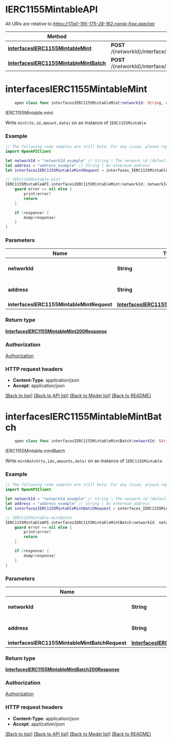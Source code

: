 # IERC1155MintableAPI

All URIs are relative to *https://17a0-195-175-28-162.ngrok-free.app/api*

Method | HTTP request | Description
------------- | ------------- | -------------
[**interfacesIERC1155MintableMint**](IERC1155MintableAPI.md#interfacesierc1155mintablemint) | **POST** /{networkId}/interface/IERC1155Mintable/write/{address}/mint | IERC1155Mintable.mint
[**interfacesIERC1155MintableMintBatch**](IERC1155MintableAPI.md#interfacesierc1155mintablemintbatch) | **POST** /{networkId}/interface/IERC1155Mintable/write/{address}/mintBatch | IERC1155Mintable.mintBatch


# **interfacesIERC1155MintableMint**
```swift
    open class func interfacesIERC1155MintableMint(networkId: String, address: String, interfacesIERC1155MintableMintRequest: InterfacesIERC1155MintableMintRequest, completion: @escaping (_ data: InterfacesIERC1155MintableMint200Response?, _ error: Error?) -> Void)
```

IERC1155Mintable.mint

Write `mint(to,id,amount,data)` on an instance of `IERC1155Mintable`

### Example
```swift
// The following code samples are still beta. For any issue, please report via http://github.com/OpenAPITools/openapi-generator/issues/new
import OpenAPIClient

let networkId = "networkId_example" // String | The network id (default to "80001")
let address = "address_example" // String | An ethereum address
let interfacesIERC1155MintableMintRequest = interfaces_IERC1155Mintable_mint_request(contractParams: interfaces_IERC1155Mintable_mint_request_contractParams(_0: "_0_example", _1: "_1_example", _2: "_2_example", _3: "_3_example", to: "to_example", id: "id_example", amount: "amount_example", data: "data_example")) // InterfacesIERC1155MintableMintRequest | 

// IERC1155Mintable.mint
IERC1155MintableAPI.interfacesIERC1155MintableMint(networkId: networkId, address: address, interfacesIERC1155MintableMintRequest: interfacesIERC1155MintableMintRequest) { (response, error) in
    guard error == nil else {
        print(error)
        return
    }

    if (response) {
        dump(response)
    }
}
```

### Parameters

Name | Type | Description  | Notes
------------- | ------------- | ------------- | -------------
 **networkId** | **String** | The network id | [default to &quot;80001&quot;]
 **address** | **String** | An ethereum address | 
 **interfacesIERC1155MintableMintRequest** | [**InterfacesIERC1155MintableMintRequest**](InterfacesIERC1155MintableMintRequest.md) |  | 

### Return type

[**InterfacesIERC1155MintableMint200Response**](InterfacesIERC1155MintableMint200Response.md)

### Authorization

[Authorization](../README.md#Authorization)

### HTTP request headers

 - **Content-Type**: application/json
 - **Accept**: application/json

[[Back to top]](#) [[Back to API list]](../README.md#documentation-for-api-endpoints) [[Back to Model list]](../README.md#documentation-for-models) [[Back to README]](../README.md)

# **interfacesIERC1155MintableMintBatch**
```swift
    open class func interfacesIERC1155MintableMintBatch(networkId: String, address: String, interfacesIERC1155MintableMintBatchRequest: InterfacesIERC1155MintableMintBatchRequest, completion: @escaping (_ data: InterfacesIERC1155MintableMintBatch200Response?, _ error: Error?) -> Void)
```

IERC1155Mintable.mintBatch

Write `mintBatch(to,ids,amounts,data)` on an instance of `IERC1155Mintable`

### Example
```swift
// The following code samples are still beta. For any issue, please report via http://github.com/OpenAPITools/openapi-generator/issues/new
import OpenAPIClient

let networkId = "networkId_example" // String | The network id (default to "80001")
let address = "address_example" // String | An ethereum address
let interfacesIERC1155MintableMintBatchRequest = interfaces_IERC1155Mintable_mintBatch_request(contractParams: interfaces_IERC1155Mintable_mintBatch_request_contractParams(_0: "_0_example", _1: ["_1_example"], _2: ["_2_example"], _3: "_3_example", to: "to_example", ids: ["ids_example"], amounts: ["amounts_example"], data: "data_example")) // InterfacesIERC1155MintableMintBatchRequest | 

// IERC1155Mintable.mintBatch
IERC1155MintableAPI.interfacesIERC1155MintableMintBatch(networkId: networkId, address: address, interfacesIERC1155MintableMintBatchRequest: interfacesIERC1155MintableMintBatchRequest) { (response, error) in
    guard error == nil else {
        print(error)
        return
    }

    if (response) {
        dump(response)
    }
}
```

### Parameters

Name | Type | Description  | Notes
------------- | ------------- | ------------- | -------------
 **networkId** | **String** | The network id | [default to &quot;80001&quot;]
 **address** | **String** | An ethereum address | 
 **interfacesIERC1155MintableMintBatchRequest** | [**InterfacesIERC1155MintableMintBatchRequest**](InterfacesIERC1155MintableMintBatchRequest.md) |  | 

### Return type

[**InterfacesIERC1155MintableMintBatch200Response**](InterfacesIERC1155MintableMintBatch200Response.md)

### Authorization

[Authorization](../README.md#Authorization)

### HTTP request headers

 - **Content-Type**: application/json
 - **Accept**: application/json

[[Back to top]](#) [[Back to API list]](../README.md#documentation-for-api-endpoints) [[Back to Model list]](../README.md#documentation-for-models) [[Back to README]](../README.md)

